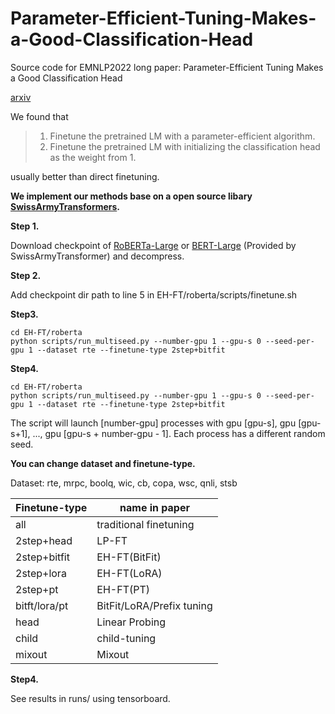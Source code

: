 # Parameter-Efficient-Tuning-Makes-a-Good-Classification-Head

Source code for EMNLP2022 long paper: Parameter-Efficient Tuning Makes a Good Classification Head

[arxiv](https://arxiv.org/abs/2210.16771)

We found that 
> 1. Finetune the pretrained LM with a parameter-efficient algorithm.
> 2. Finetune the pretrained LM with initializing the classification head as the weight from 1.

usually better than direct finetuning.

**We implement our methods base on a open source libary [SwissArmyTransformers](https://github.com/THUDM/SwissArmyTransformer).**

**Step 1.** 

Download checkpoint of [RoBERTa-Large](https://cloud.tsinghua.edu.cn/f/66c42c24ca304cecaf7e/?dl=1) or [BERT-Large](https://cloud.tsinghua.edu.cn/f/6d4f38c96e8c4c16917e/?dl=1) (Provided by SwissArmyTransformer) and decompress.

**Step 2.**


Add checkpoint dir path to line 5 in EH-FT/roberta/scripts/finetune.sh

 **Step3.**
```
cd EH-FT/roberta
python scripts/run_multiseed.py --number-gpu 1 --gpu-s 0 --seed-per-gpu 1 --dataset rte --finetune-type 2step+bitfit
```

 **Step4.**
```
cd EH-FT/roberta
python scripts/run_multiseed.py --number-gpu 1 --gpu-s 0 --seed-per-gpu 1 --dataset rte --finetune-type 2step+bitfit
```
The script will launch [number-gpu] processes with gpu [gpu-s], gpu [gpu-s+1], ..., gpu [gpu-s + number-gpu - 1]. Each process has a different random seed. 

**You can change dataset and finetune-type.**


Dataset: rte, mrpc, boolq, wic, cb, copa, wsc, qnli, stsb

| Finetune-type | name in paper             |
| ------------- | ------------------------- |
| all           | traditional finetuning    |
| 2step+head    | LP-FT                     |
| 2step+bitfit  | EH-FT(BitFit)             |
| 2step+lora    | EH-FT(LoRA)               |
| 2step+pt      | EH-FT(PT)                 |
| bitft/lora/pt | BitFit/LoRA/Prefix tuning |
| head          | Linear Probing            |
| child         | child-tuning              |
| mixout        | Mixout                    |

**Step4.**

See results in runs/ using tensorboard.
